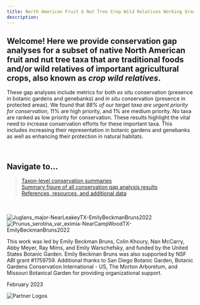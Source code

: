 ```yaml
---
title: North American Fruit & Nut Tree Crop Wild Relatives Working Group
description: 
---
```

<!-- Google tag (gtag.js) -->
<script async src="https://www.googletagmanager.com/gtag/js?id=G-HC36QREGFE"></script>
<script>
  window.dataLayer = window.dataLayer || [];
  function gtag(){dataLayer.push(arguments);}
  gtag('js', new Date());

  gtag('config', 'G-HC36QREGFE');
</script>

## Welcome! Here we provide conservation gap analyses for a subset of native North American fruit and nut tree taxa that are traditional foods and/or wild relatives of important agricultural crops, also known as *crop wild relatives*. 

These gap analyses include metrics for both *ex situ* conservation (presence in botanic gardens and genebanks) and *in situ* conservation (presence in protected areas). We found that *88% of our target taxa are urgent priority for conservation*, 11% are high priority, and 1% are medium priority. No taxa are ranked as low priority for conservation. These results highlight the vital need to increase conservation efforts for these important taxa. This includes increasing their representation in botanic gardens and genebanks as well as enhancing their protection in natural habitats.

<br>

## Navigate to…
> <a href="https://NorthAmericanFruitNutTreeCWR.github.io/pages/taxa-home" target="_blank">Taxon-level conservation summaries</a><br>
  <a href="https://NorthAmericanFruitNutTreeCWR.github.io/pages/summaryfig" target="_blank">Summary figure of all conservation gap analysis results</a><br>
  <a href="https://NorthAmericanFruitNutTreeCWR.github.io/pages/references" target="_blank">References, resources, and additional data</a>

<br>
<br>

<img src="https://NorthAmericanFruitNutTreeCWR.github.io/pages/Juglans_major-NearLeakeyTX-EmilyBeckmanBruns2022.jpg" alt="Juglans_major-NearLeakeyTX-EmilyBeckmanBruns2022"/>
<img src="https://NorthAmericanFruitNutTreeCWR.github.io/pages/Prunus_serotina_var_eximia-NearCampWoodTX-EmilyBeckmanBruns2022.jpg" alt="Prunus_serotina_var_eximia-NearCampWoodTX-EmilyBeckmanBruns2022"/>

<br>

This work was led by Emily Beckman Bruns, Colin Khoury, Nan McCarry, Abby Meyer, Ray Mims, and Emily Warschefsky, and funded by the United States Botanic Garden. Emily Beckman Bruns was also supported by NSF ABI grant #1759759. Additional thanks to San Diego Botanic Garden, Botanic Gardens Conservation International - US, The Morton Arboretum, and Missouri Botanical Garden for providing organizational support. 

February 2023

<img src="https://NorthAmericanFruitNutTreeCWR.github.io/pages/partner-logos-composite.png" alt="Partner Logos"/>